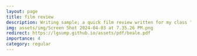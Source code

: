 ```yaml
---
layout: page
title: film review
description: Writing sample; a quick film review written for my class "Film Auteurs," Dec 2023
img: assets/img/Screen Shot 2024-04-03 at 7.35.26 PM.png
redirect: https://lgsump.github.io/assets/pdf/beale.pdf
importance: 4
category: regular
---
```

